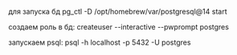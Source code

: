 для запуска бд
pg_ctl -D /opt/homebrew/var/postgresql@14 start

создаем роль в бд:
createuser --interactive --pwprompt postgres

запускаем psql:
psql -h localhost -p 5432 -U postgres